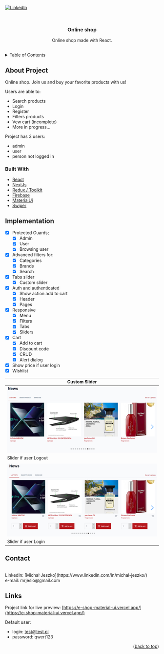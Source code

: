 <div id="top"></div>

<!-- [![MIT License][license-shield]][license-url] -->

[![LinkedIn](https://img.shields.io/badge/linkedin-%230077B5.svg?style=for-the-badge&logo=linkedin&logoColor=white)](https://www.linkedin.com/in/michal-jeszko/)

<br />
<div align="center">

<h3 align="center">Online shop</h3>

  <p align="center">
    Online shop made with React.
    <br />
    <br />
  </p>
</div>

<!-- TABLE OF CONTENTS -->
<details>
  <summary>Table of Contents</summary>
  <ol>
    <li>
      <a href="#about-project">About Project</a>
      <ul>
        <li><a href="#built-with">Built With</a></li>
      </ul>
    </li>
    <li><a href="#implementation">Implementation</a></li>
    <li><a href="#contact">Contact</a></li>
    <li><a href="#links">Links</a></li>
  </ol>
</details>

<!-- ABOUT THE PROJECT -->



## About Project

Online shop. Join us and buy your favorite products with us!

Users are able to:

- Search products
- Login
- Register
- Filters products
- Vew cart (incomplete)
- More in progress...

Project has 3 users:

- admin
- user
- person not logged in



### Built With

- [React](https://reactjs.org/)
- [NextJs](https://nextjs.org/)
- [Redux / Toolkit](https://redux-toolkit.js.org/)
- [Firebase](https://firebase.google.com/)
- [MaterialUi](https://mui.com/)
- [Swiper](https://swiperjs.com/)

<!-- Implementation -->



## Implementation

- [x] Protected Guards;
  - [x] Admin
  - [x] User
  - [x] Browsing user
- [x] Advanced filters for:
  - [x] Categories
  - [x] Brands
  - [x] Search
- [x] Tabs slider
  - [x] Custom slider
- [x] Auth and authenticated
  - [x] Show action add to cart
  - [x] Header
  - [x] Pages
- [x] Responsive
  - [x] Menu
  - [x] Filters
  - [x] Tabs
  - [x] Sliders
- [x] Cart
  - [x] Add to cart
  - [x] Discount code
  - [x] CRUD
  - [x] Alert dialog
- [x] Show price if user login
- [x] Wishlist

<!-- Contact -->

| Custom Slider  |
| -------------- |
| ![alt text](https://github.com/imicadio/e-shop-material-ui/blob/develop/src/assets/git/slider.png?raw=true)  |
| Slider if user Logout  |
|                |
| ![alt text](https://github.com/imicadio/e-shop-material-ui/blob/develop/src/assets/git/slider_login.png?raw=true)  |
| Slider if user Login  |



## Contact

<br/>
LinkedIn: [Michał Jeszko](https://www.linkedin.com/in/michal-jeszko/)
<br/>
e-mail: mrjesio@gmail.com



<!-- Links -->
## Links
Project link for live preview: [https://e-shop-material-ui.vercel.app/](https://e-shop-material-ui.vercel.app/)

Default user:

- login: test@test.pl
- password: qwert123

<p align="right">(<a href="#top">back to top</a>)</p>
